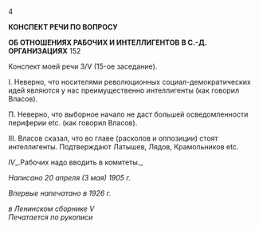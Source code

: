 4

**КОНСПЕКТ РЕЧИ ПО ВОПРОСУ**

**ОБ ОТНОШЕНИЯХ РАБОЧИХ И ИНТЕЛЛИГЕНТОВ** **В С.-Д. ОРГАНИЗАЦИЯХ** 152

Конспект моей речи 3/V (15-ое заседание).

I. Неверно, что носителями революционных социал-демократических идей являются у нас преимущественно интеллигенты (как говорил Власов).

П. Неверно, что выборное начало не даст большей осведомленности периферии etc. (как говорил Власов).

III. Власов сказал, что во главе (расколов и оппозиции) стоят интеллигенты. Подтвер­ждают Латышев, Лядов, Крамольников etc.

_IV__.Рабочих надо вводить в комитеты._

_Написано 20 апреля (3 мая) 1905 г._

_Впервые напечатано в 1926 г._

_в Ленинском сборнике_ _V_                                                                   _Печатается по рукописи_